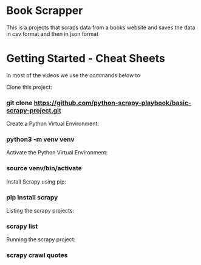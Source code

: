 # Book Scrapper  
This is a projects that scraps data from a books website and saves the data in csv format and then in json format
# Getting Started - Cheat Sheets
In most of the videos we use the commands below to

Clone this project: 
### git clone https://github.com/python-scrapy-playbook/basic-scrapy-project.git
Create a Python Virtual Environment: 
### python3 -m venv venv
Activate the Python Virtual Environment:
### source venv/bin/activate
Install Scrapy using pip:
### pip install scrapy
Listing the scrapy projects:
### scrapy list
Running the scrapy project: 
### scrapy crawl quotes
